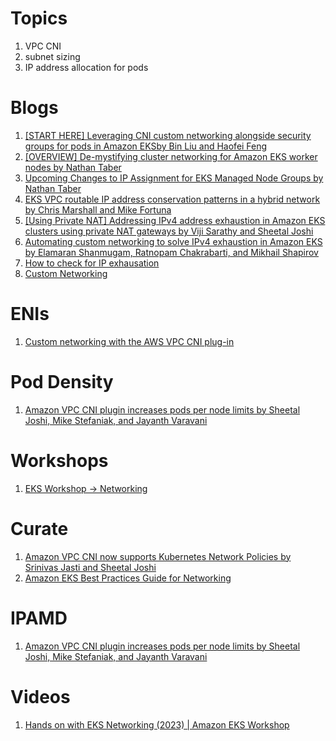 
# Topics

1. VPC CNI
1. subnet sizing
1. IP address allocation for pods

# Blogs

1. [[START HERE] Leveraging CNI custom networking alongside security groups for pods in Amazon EKSby Bin Liu and Haofei Feng ](https://aws.amazon.com/blogs/containers/leveraging-cni-custom-networking-alongside-security-groups-for-pods-in-amazon-eks/)
1. [[OVERVIEW] De-mystifying cluster networking for Amazon EKS worker nodes by Nathan Taber](https://aws.amazon.com/blogs/containers/de-mystifying-cluster-networking-for-amazon-eks-worker-nodes/)
1. [Upcoming Changes to IP Assignment for EKS Managed Node Groups by Nathan Taber](https://aws.amazon.com/blogs/containers/upcoming-changes-to-ip-assignment-for-eks-managed-node-groups/)
1. [EKS VPC routable IP address conservation patterns in a hybrid network by Chris Marshall and Mike Fortuna](https://aws.amazon.com/blogs/containers/eks-vpc-routable-ip-address-conservation/)
1. [[Using Private NAT] Addressing IPv4 address exhaustion in Amazon EKS clusters using private NAT gateways by Viji Sarathy and Sheetal Joshi](https://aws.amazon.com/blogs/containers/addressing-ipv4-address-exhaustion-in-amazon-eks-clusters-using-private-nat-gateways/)
1. [Automating custom networking to solve IPv4 exhaustion in Amazon EKS by Elamaran Shanmugam, Ratnopam Chakrabarti, and Mikhail Shapirov](https://aws.amazon.com/blogs/containers/automating-custom-networking-to-solve-ipv4-exhaustion-in-amazon-eks/)
1. [How to check for IP exhausation](https://aws.plainenglish.io/configuring-eks-vpc-in-aws-tackling-ip-exhaustion-head-on-6c6204358568)
1. [Custom Networking](https://aws.github.io/aws-eks-best-practices/networking/custom-networking/)

# ENIs

1. [Custom networking with the AWS VPC CNI plug-in](https://jicowan.medium.com/custom-networking-with-the-aws-vpc-cni-plug-in-c6eebb105220)

# Pod Density

1. [Amazon VPC CNI plugin increases pods per node limits by Sheetal Joshi, Mike Stefaniak, and Jayanth Varavani ](https://aws.amazon.com/blogs/containers/amazon-vpc-cni-increases-pods-per-node-limits/)

# Workshops

1. [EKS Workshop -> Networking](https://www.eksworkshop.com/docs/networking/)

# Curate

1. [Amazon VPC CNI now supports Kubernetes Network Policies by Srinivas Jasti and Sheetal Joshi ](https://aws.amazon.com/blogs/containers/amazon-vpc-cni-now-supports-kubernetes-network-policies/)
1. [Amazon EKS Best Practices Guide for Networking](https://aws.github.io/aws-eks-best-practices/networking/index/)

# IPAMD

1. [Amazon VPC CNI plugin increases pods per node limits by Sheetal Joshi, Mike Stefaniak, and Jayanth Varavani ](https://aws.amazon.com/blogs/containers/amazon-vpc-cni-increases-pods-per-node-limits/)

# Videos

1. [Hands on with EKS Networking (2023) | Amazon EKS Workshop](https://www.youtube.com/watch?v=EAZnXII9NTY)
